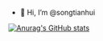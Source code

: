 - 👋 Hi, I’m @songtianhui

[![Anurag's GitHub stats](https://github-readme-stats-git-masterrstaa-rickstaa.vercel.app/api?username=songtianhui)](https://github.com/anuraghazra/github-readme-stats)

<!---
songtianhui/songtianhui is a ✨ special ✨ repository because its `README.md` (this file) appears on your GitHub profile.
You can click the Preview link to take a look at your changes.
--->
